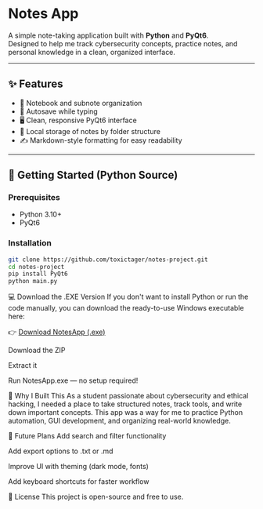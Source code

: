 # Notes App

A simple note-taking application built with **Python** and **PyQt6**.  
Designed to help me track cybersecurity concepts, practice notes, and personal knowledge in a clean, organized interface.

---

## ✨ Features

- 📁 Notebook and subnote organization  
- 💾 Autosave while typing  
- 🖥️ Clean, responsive PyQt6 interface  
- 📂 Local storage of notes by folder structure  
- ✍️ Markdown-style formatting for easy readability  

---

## 🚀 Getting Started (Python Source)

### Prerequisites

- Python 3.10+
- PyQt6

### Installation

```bash
git clone https://github.com/toxictager/notes-project.git
cd notes-project
pip install PyQt6
python main.py
```
💻 Download the .EXE Version
If you don't want to install Python or run the code manually, you can download the ready-to-use Windows executable here:

👉 [Download NotesApp (.exe)](https://github.com/toxictager/note-exe/releases/latest)

Download the ZIP

Extract it

Run NotesApp.exe — no setup required!

🧠 Why I Built This
As a student passionate about cybersecurity and ethical hacking, I needed a place to take structured notes, track tools, and write down important concepts. This app was a way for me to practice Python automation, GUI development, and organizing real-world knowledge.

🔧 Future Plans
 Add search and filter functionality

 Add export options to .txt or .md

 Improve UI with theming (dark mode, fonts)

 Add keyboard shortcuts for faster workflow

📜 License
This project is open-source and free to use.

